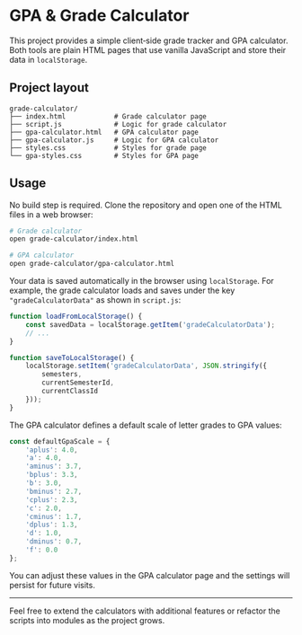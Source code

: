 # GPA & Grade Calculator

This project provides a simple client‑side grade tracker and GPA calculator. Both tools are plain HTML pages that use vanilla JavaScript and store their data in `localStorage`.

## Project layout

```
grade-calculator/
├── index.html            # Grade calculator page
├── script.js             # Logic for grade calculator
├── gpa-calculator.html   # GPA calculator page
├── gpa-calculator.js     # Logic for GPA calculator
├── styles.css            # Styles for grade page
└── gpa-styles.css        # Styles for GPA page
```

## Usage

No build step is required. Clone the repository and open one of the HTML files in a web browser:

```bash
# Grade calculator
open grade-calculator/index.html

# GPA calculator
open grade-calculator/gpa-calculator.html
```

Your data is saved automatically in the browser using `localStorage`. For example, the grade calculator loads and saves under the key `"gradeCalculatorData"` as shown in `script.js`:

```javascript
function loadFromLocalStorage() {
    const savedData = localStorage.getItem('gradeCalculatorData');
    // ...
}

function saveToLocalStorage() {
    localStorage.setItem('gradeCalculatorData', JSON.stringify({
        semesters,
        currentSemesterId,
        currentClassId
    }));
}
```

The GPA calculator defines a default scale of letter grades to GPA values:

```javascript
const defaultGpaScale = {
    'aplus': 4.0,
    'a': 4.0,
    'aminus': 3.7,
    'bplus': 3.3,
    'b': 3.0,
    'bminus': 2.7,
    'cplus': 2.3,
    'c': 2.0,
    'cminus': 1.7,
    'dplus': 1.3,
    'd': 1.0,
    'dminus': 0.7,
    'f': 0.0
};
```

You can adjust these values in the GPA calculator page and the settings will persist for future visits.

---

Feel free to extend the calculators with additional features or refactor the scripts into modules as the project grows.
